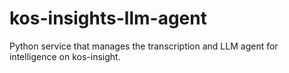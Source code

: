 # kos-insights-llm-agent
Python service that manages the transcription and LLM agent for intelligence on kos-insight.
